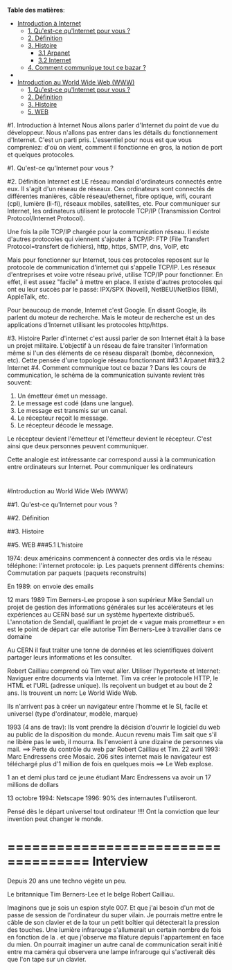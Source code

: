 
**Table des matières**:
<!-- @import "[TOC]" {cmd="toc" depthFrom=1 depthTo=6 orderedList=false} -->

<!-- code_chunk_output -->

- [Introduction à Internet](#introduction-à-internet)
  - [1. Qu'est-ce qu'Internet pour vous ?](#1-quest-ce-quinternet-pour-vous)
  - [2. Définition](#2-définition)
  - [3. Histoire](#3-histoire)
    - [3.1 Arpanet](#31-arpanet)
    - [3.2 Internet](#32-internet)
  - [4. Comment communique tout ce bazar ?](#4-comment-communique-tout-ce-bazar)
- [](#)
- [Introduction au World Wide Web (WWW)](#introduction-au-world-wide-web-www)
  - [1. Qu'est-ce qu'Internet pour vous ?](#1-quest-ce-quinternet-pour-vous-1)
  - [2. Définition](#2-définition-1)
  - [3. Histoire](#3-histoire-1)
  - [5. WEB](#5-web)

<!-- /code_chunk_output -->

#1. Introduction à Internet
Nous allons parler d'Internet du point de vue du développeur. Nous n'allons pas entrer dans les détails du fonctionnement d'Internet. C'est un parti pris. L'essentiel pour nous est que vous compreniez: d'où on vient, comment il fonctionne en gros, la notion de port et quelques protocoles.

#1. Qu'est-ce qu'Internet pour vous ?

#2. Définition
Internet est LE réseau mondial d'ordinateurs connectés entre eux. Il s'agit d'un réseau de réseaux. Ces ordinateurs sont connectés de différentes manières, câble réseau/ethernet, fibre optique, wifi, courant (cpl), lumière (li-fi), réseaux mobiles, satellites, etc. Pour communiquer sur Internet, les ordinateurs utilisent le protocole TCP/IP (Transmission Control Protocol/Internet Protocol). 

Une fois la pile TCP/IP chargée pour la communication réseau. Il existe d'autres protocoles qui viennent s'ajouter à TCP/IP: FTP (File Transfert Protocol=transfert de fichiers), http, https, SMTP, dns, VoIP, etc

Mais pour fonctionner sur Internet, tous ces protocoles reposent sur le protocole de communication d'internet qui s'appelle TCP/IP. Les réseaux d'entreprises et voire votre réseau privé, utilise TCP/IP pour fonctionner. En effet, il est assez "facile" à mettre en place. Il existe d'autres protocoles qui ont eu leur succès par le passé: IPX/SPX (Novell), NetBEUI/NetBios (IBM), AppleTalk, etc.

Pour beaucoup de monde, Internet c'est Google. En disant Google, ils parlent du moteur de recherche. Mais le moteur de recherche est un des applications d'Internet utilisant les protocoles http/https.

#3. Histoire
Parler d'internet c'est aussi parler de son Internet était à la base un projet militaire. L'objectif à un réseau de faire transiter l'information même si l'un des éléments de ce réseau disparaît (bombe, déconnexion, etc). Cette pensée d'une topologie réseau fonctionnant 
##3.1 Arpanet
##3.2 Internet
#4. Comment communique tout ce bazar ?
Dans les cours de communication, le schéma de la communication suivante revient très souvent:
1. Un émetteur émet un message.
2. Le message est codé (dans une langue).
2. Le message est transmis sur un canal.
3. Le récepteur reçoit le message.
4. Le récepteur décode le message.

Le récepteur devient l'émetteur et l'émetteur devient le récepteur. C'est ainsi que deux personnes peuvent communiquer.

Cette analogie est intéressante car correspond aussi à la communication entre ordinateurs sur Internet. Pour communiquer les ordinateurs

#







#Introduction au World Wide Web (WWW)

##1. Qu'est-ce qu'Internet pour vous ?

##2. Définition

##3. Histoire

##5. WEB
###5.1 L'histoire

1974: deux américains commencent à connecter des ordis via le réseau téléphone: l'internet protocole: ip. Les paquets prennent différents chemins: Commutation par paquets (paquets reconstruits)

En 1989: on envoie des emails

12 mars 1989
Tim Berners-Lee propose à son supérieur Mike Sendall un projet de gestion des informations générales sur les accélérateurs et les expériences au CERN basé sur un système hypertexte distribué5. L'annotation de Sendall, qualifiant le projet de « vague mais prometteur » en est le point de départ car elle autorise Tim Berners-Lee à travailler dans ce domaine

Au CERN il faut traiter une tonne de données et les scientifiques doivent partager leurs informations et les consulter.

Robert Cailliau comprend où Tim veut aller.
Utiliser l'hypertexte et Internet: Naviguer entre documents via Internet.
Tim va créer le protocole HTTP, le HTML et l'URL (adresse unique).
Ils reçoivent un budget et au bout de 2 ans.
Ils trouvent un nom: Le World Wide Web.

Ils n'arrivent pas à créer un navigateur entre l'homme et le SI, facile et universel (type d'ordinateur, modèle, marque)

1993 (4 ans de trav): Ils vont prendre la décision d'ouvrir le logiciel du web au public de la disposition du monde. Aucun revenu mais Tim sait que s'il ne libère pas le web, il mourra. Ils l'envoient à une dizaine de personnes via mail. ==> Perte du contrôle du web par Robert Cailliau et Tim.
22 avril 1993: Marc Endressens crée Mosaic. 206 sites internet mais le navigateur est téléchargé plus d'1 million de fois en quelques mois ==> Le Web explose.

1 an et demi plus tard ce jeune étudiant Marc Endressens va avoir un 17 millions de dollars

13 octobre 1994: Netscape
1996: 90% des internautes l'utiliseront.

Pensé dès le départ universel tout ordinateur !!!! Ont la conviction que leur invention peut changer le monde.














====================================
Interview
========================================






Depuis 20 ans une techno végète un peu.


Le britannique Tim Berners-Lee et le belge Robert Cailliau.









 Imaginons que je sois un espion style 007. Et que j'ai besoin d'un mot de passe de session de l'ordinateur du super vilain. Je pourrais mettre entre le câble de son clavier et de la tour un petit boîtier qui détecterait la pression des touches. Une lumière infrarouge s'allumerait un certain nombre de fois en fonction de la . et que j'observe ma filature depuis l'appartement en face du mien. On pourrait imaginer un autre canal de communication serait initié entre ma caméra qui observera une lampe infrarouge qui s'activerait dès que l'on tape sur un clavier.